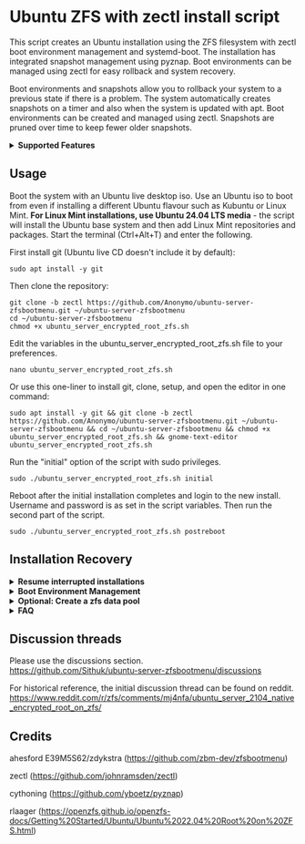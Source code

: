 # Ubuntu ZFS with zectl install script

This script creates an Ubuntu installation using the ZFS filesystem with zectl boot environment management and systemd-boot. The installation has integrated snapshot management using pyznap. Boot environments can be managed using zectl for easy rollback and system recovery.

Boot environments and snapshots allow you to rollback your system to a previous state if there is a problem. The system automatically creates snapshots on a timer and also when the system is updated with apt. Boot environments can be created and managed using zectl. Snapshots are pruned over time to keep fewer older snapshots.

<details>
<summary><strong>Supported Features</strong></summary>

- Ubuntu 22.04 LTS, 24.04 LTS, 24.10, 25.04, and Linux Mint 22.2 (Zara).
- Root filesystem on ZFS.
- Choose from: Ubuntu Server, Ubuntu Desktop, Kubuntu, Xubuntu, Budgie, Ubuntu MATE, and Linux Mint Cinnamon.
- Single, mirror, raid0, raidz1, raidz2, and raidz3 topologies.
- LUKS and native ZFS encryption.
- systemd-boot bootloader with clean, simple interface.
- zectl boot environment management for easy system rollback.
- Automated system snapshots taken on a timer and also on system updates.
- Creation of a separate encrypted data pool (single/mirror/raidz).

</details>

## Usage
Boot the system with an Ubuntu live desktop iso. Use an Ubuntu iso to boot from even if installing a different Ubuntu flavour such as Kubuntu or Linux Mint. **For Linux Mint installations, use Ubuntu 24.04 LTS media** - the script will install the Ubuntu base system and then add Linux Mint repositories and packages. Start the terminal (Ctrl+Alt+T) and enter the following.

First install git (Ubuntu live CD doesn't include it by default):

	sudo apt install -y git

Then clone the repository:

	git clone -b zectl https://github.com/Anonymo/ubuntu-server-zfsbootmenu.git ~/ubuntu-server-zfsbootmenu
    cd ~/ubuntu-server-zfsbootmenu
    chmod +x ubuntu_server_encrypted_root_zfs.sh
	
Edit the variables in the ubuntu_server_encrypted_root_zfs.sh file to your preferences.

	nano ubuntu_server_encrypted_root_zfs.sh

Or use this one-liner to install git, clone, setup, and open the editor in one command:

	sudo apt install -y git && git clone -b zectl https://github.com/Anonymo/ubuntu-server-zfsbootmenu.git ~/ubuntu-server-zfsbootmenu && cd ~/ubuntu-server-zfsbootmenu && chmod +x ubuntu_server_encrypted_root_zfs.sh && gnome-text-editor ubuntu_server_encrypted_root_zfs.sh
	
Run the "initial" option of the script with sudo privileges.

	sudo ./ubuntu_server_encrypted_root_zfs.sh initial

Reboot after the initial installation completes and login to the new install. Username and password is as set in the script variables. Then run the second part of the script.

	sudo ./ubuntu_server_encrypted_root_zfs.sh postreboot

## Installation Recovery

<details>
<summary><strong>Resume interrupted installations</strong></summary>

If your installation is interrupted (network disconnection, system crash, etc.), you can resume where you left off:

	sudo ./ubuntu_server_encrypted_root_zfs.sh status    # Check installation progress
	sudo ./ubuntu_server_encrypted_root_zfs.sh resume    # Resume from last checkpoint

The script automatically detects previous installations and offers to resume when you run the `initial` command.

</details>

<details>
<summary><strong>Boot Environment Management</strong></summary>

This installation uses zectl for boot environment management with systemd-boot. Boot environments allow you to create snapshots of your entire system that can be booted independently.

Common zectl commands after installation:
- `sudo zectl create new-environment` - Create a new boot environment
- `sudo zectl list` - List all boot environments  
- `sudo zectl activate new-environment` - Set boot environment as default
- `sudo zectl destroy old-environment` - Remove unused boot environment

Note: Boot environment selection is done at the systemd-boot menu during startup. Remote SSH access during boot is not available with this setup.

</details>

<details>
<summary><strong>Optional: Create a zfs data pool</strong></summary>

The script includes an optional feature to create an encrypted zfs data pool on a non-root drive. The data pool will be unlocked automatically after the root drive password is entered at boot.

	sudo ./ubuntu_server_encrypted_root_zfs.sh datapool

</details>

<details>
<summary><strong>FAQ</strong></summary>

Additional guidance and notes can be found in the script.

<details>
<summary>1. How do I manage boot environments with zectl?</summary>

You can manage boot environments and rollback to previous states using zectl commands. This is useful if an upgrade doesn't work and you wish to revert to a previous state. I recommend testing any changes out in a virtual machine first before rolling them out in a production environment.

Common zectl operations:
- `sudo zectl list` - Show all available boot environments
- `sudo zectl create backup-before-upgrade` - Create a new boot environment before making changes
- `sudo zectl activate backup-before-upgrade` - Set a different boot environment as default
- Boot environments are selectable at the systemd-boot menu during startup

To rollback after a failed upgrade:
1. Reboot and select the previous boot environment from the systemd-boot menu
2. Once booted into the working environment, run `sudo zectl activate current-environment-name` to make it the default
3. Optionally, remove the failed boot environment with `sudo zectl destroy failed-environment-name`

</details>

<details>
<summary>2. How do I delete a boot environment I no longer need?</summary>

You can delete a boot environment you no longer need using zectl commands. This can be done from any running boot environment.

- Delete a boot environment using zectl (recommended):
  - List boot environments: `sudo zectl list`
  - Delete the unwanted environment: `sudo zectl destroy environment-name`
  - Note: You cannot destroy the currently active boot environment

- Delete a boot environment manually using zfs commands:
  - List ZFS datasets: `zfs list`
  - Find the dataset for the boot environment (e.g., "rpool/ROOT/ubuntu.2022.10.01")
  - Delete it: `sudo zfs destroy -r rpool/ROOT/ubuntu.2022.10.01`

</details>

<details>
<summary>3. Can I upgrade the system normally using do-release-upgrade?</summary>

- systemd-boot and zectl

  Ubuntu release upgrades should work normally with this setup. The systemd-boot bootloader and zectl boot environment manager are maintained as part of Ubuntu and should continue to work with newer ZFS versions. However, it's always recommended to create a test system in a virtual machine first to duplicate your setup and test the upgrade process.
- Pyznap

  Pyznap is not included as a package in the ubuntu repos at present. It may need to be re-compiled and re-installed. You can reference the install script for the relevant code to re-compile and re-install. 

</details>

<details>
<summary>4. How do I change the password on a natively encrypted zfs root pool?</summary>

You can change the password of your encrypted root as follows. Change "rpool" to the name of your root pool.
   - Update root pool password file.

     `nano /etc/zfs/rpool.key`
   - Update root pool key.

     `zfs change-key -o keylocation=file:///etc/zfs/rpool.key -o keyformat=passphrase rpool`
   - Optional: If you have an encrypted data pool that unlocks at boot using the root pool password, then update its key too. Change "datapool" to the name of your data pool.

     `zfs change-key -o keylocation=file:///etc/zfs/rpool.key -o keyformat=passphrase datapool`
   - Update initramfs.

     `update-initramfs -u -k all`

</details>

</details>

## Discussion threads
Please use the discussions section. \
https://github.com/Sithuk/ubuntu-server-zfsbootmenu/discussions

For historical reference, the initial discussion thread can be found on reddit.
https://www.reddit.com/r/zfs/comments/mj4nfa/ubuntu_server_2104_native_encrypted_root_on_zfs/

## Credits
ahesford E39M5S62/zdykstra (https://github.com/zbm-dev/zfsbootmenu)

zectl (https://github.com/johnramsden/zectl)

cythoning (https://github.com/yboetz/pyznap)

rlaager (https://openzfs.github.io/openzfs-docs/Getting%20Started/Ubuntu/Ubuntu%2022.04%20Root%20on%20ZFS.html)

